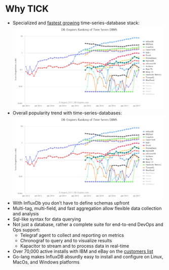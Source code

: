# Why TICK #


* Specialized and <a href="https://db-engines.com/en/ranking/time+series+dbms" target="_blank">fastest growing</a> time-series-database stack:
![db-engine trend](../../media/db-engine-ranking.png)
* Overall popularity trend with time-series-databases:
![time-series-db-trend trend](../../media/db-engine-ranking.png)
* With InfluxDb you don’t have to define schemas upfront
* Multi-tag, multi-field, and fast aggregation allow flexible data collection and analysis
* Sql-like syntax for data querying
* Not just a database, rather a complete suite for end-to-end DevOps and Ops support:
  * Telegraf agent to collect and reporting on metrics
  * Chronograf to query and to visualize results
  * Kapacitor to stream and to process data in real-time
* Over 70,000 active installs with IBM and eBay on the <a href="https://www.influxdata.com/customers/" target="_blank">customers list</a>
* Go-lang makes InfluxDB absurdly easy to install and configure on Linux, MacOs, and Windows platforms